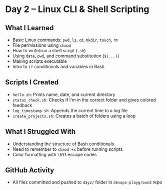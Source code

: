 # Day 2 – Linux CLI & Shell Scripting

## What I Learned

- Basic Linux commands: `pwd`, `ls`, `cd`, `mkdir`, `touch`, `rm`
- File permissions using `chmod`
- How to write/run a shell script (`.sh`)
- Using `date`, `pwd`, and command substitution (`$(...)`)
- Making scripts executable
- Intro to `if` conditionals and variables in Bash

## Scripts I Created

- `hello.sh`: Prints name, date, and current directory
- `status_check.sh`: Checks if I'm in the correct folder and gives colored feedback
- `log_timestamp.sh`: Appends the current time to a log file
- `create_projects.sh`: Creates a batch of folders using a loop

## What I Struggled With

- Understanding the structure of Bash conditionals
- Need to remember to `chmod +x` before running scripts
- Color formatting with `\033` escape codes

## GitHub Activity

- All files committed and pushed to `day2/` folder in `devops-playground` repo
